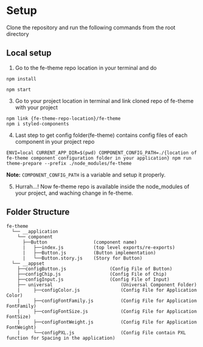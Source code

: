 # Setup
Clone the repository and run the following commands from the root directory   

## Local setup

1. Go to the fe-theme repo location in your terminal and do 
```
npm install
```
```
npm start

```
3. Go to your project location in terminal and link cloned repo of fe-theme with your project
```
npm link {fe-theme-repo-location}/fe-theme
npm i styled-components
```

4. Last step to get config folder(fe-theme) contains config files of each component in your project repo 
```
ENVI=local CURRENT_APP_DIR=$(pwd) COMPONENT_CONFIG_PATH=./{location of fe-theme component configuration folder in your application} npm run theme-prepare --prefix ./node_modules/fe-theme
```
**Note:** ```COMPONENT_CONFIG_PATH``` is a variable and setup it properly.

5. Hurrah...! Now fe-theme repo is available inside the node_modules of your project, and waching change in fe-theme.


<!-- # open http://localhost:6006 -->

## Folder Structure

```
fe-theme
  └── __application      
    └── component                   
      ├──Button                 (component name)
      |   ├──index.js           (top level exports/re-exports)
      |   ├──Button.js          (Button implementation)
      |   └──Button.story.js    (Story for Button)
  └── __appset
    ├──configButton.js                (Config File of Button)
    ├──configChip.js                  (Config File of Chip)
    ├──configInput.js                 (Config File of Input)
    ├── universal                         (Universal Component Folder)
    |     ├──configColor.js               (Config File for Application Color)
    |     ├──configFontFamily.js          (Config File for Application FontFamily)
    |     ├──configFontSize.js            (Config File for Application FontSize)
    |     ├──configFontWeight.js          (Config File for Application FontWeight)
    |     └──configPXL.js                 (Config File contain PXL function for Spacing in the application)
      
```
